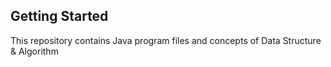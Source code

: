 ## Getting Started

This repository contains Java program files and concepts of Data Structure & Algorithm
